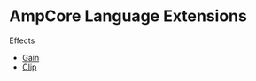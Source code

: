 AmpCore Language Extensions
===========================

Effects

 * [Gain](efx/gain.md)
 * [Clip](efx/clip.md)
